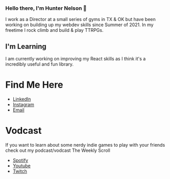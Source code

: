 ### Hello there, I'm Hunter Nelson 🧗

I work as a Director at a small series of gyms in TX & OK but have been working on building up my webdev skills since Summer of 2021. In my freetime I rock climb and build & play TTRPGs.

## I'm Learning

I am currently working on improving my React skills as I think it's a incredibly useful and fun library. 


# Find Me Here
* [LinkedIn](https://www.linkedin.com/in/hunter-k-nelson/)
* [Instagram](https://www.instagram.com/the_fitness_hippie/)
* [Email](mailto:huntknelson@gmail.com)

# Vodcast

If you want to learn about some nerdy indie games to play with your friends check out my podcast/vodcast The Weekly Scroll
* [Spotify](https://open.spotify.com/show/3ImMl6cwPn6kgydbl5j3Jf?si=34844598dbf9461f)
* [Youtube](https://youtu.be/UUpSnEFay5s)
* [Twitch](https://www.twitch.tv/theadventurearchive)

<!--
**Father-of-Cats/Father-of-Cats** is a ✨ _special_ ✨ repository because its `README.md` (this file) appears on your GitHub profile.

Here are some ideas to get you started:

- 🔭 I’m currently working on ...
- 🌱 I’m currently learning ...
- 👯 I’m looking to collaborate on ...
- 🤔 I’m looking for help with ...
- 💬 Ask me about ...
- 📫 How to reach me: ...
- 😄 Pronouns: ...
- ⚡ Fun fact: ...
-->
